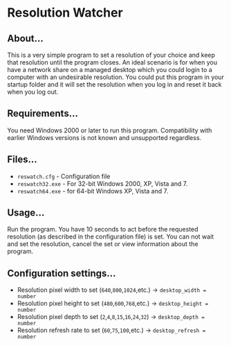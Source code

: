 # Resolution Watcher

## About…
This is a very simple program to set a resolution of your choice and keep that resolution until the program closes. An ideal scenario is for when you have a network share on a managed desktop which you could login to a computer with an undesirable resolution. You could put this program in your startup folder and it will set the resolution when you log in and reset it back when you log out.

## Requirements…
You need Windows 2000 or later to run this program. Compatibility with earlier Windows versions is not known and unsupported regardless.

## Files…
* `reswatch.cfg` - Configuration file
* `reswatch32.exe` - For 32-bit Windows 2000, XP, Vista and 7.
* `reswatch64.exe` - for 64-bit Windows XP, Vista and 7.

## Usage…
Run the program. You have 10 seconds to act before the requested resolution (as described in the configuration file) is set. You can not wait and set the resolution, cancel the set or view information about the program.

## Configuration settings…
* Resolution pixel width to set (`640`,`800`,`1024`,etc.) -> `desktop_width = number`
* Resolution pixel height to set (`480`,`600`,`768`,etc.) -> `desktop_height = number`
* Resolution pixel depth to set (`2`,`4`,`8`,`15`,`16`,`24`,`32`) -> `desktop_depth = number`
* Resolution refresh rate to set (`60`,`75`,`100`,etc.) -> `desktop_refresh = number`
